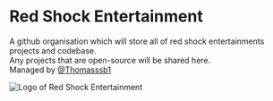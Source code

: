 # Red Shock Entertainment
A github organisation which will store all of red shock entertainments projects and codebase. <br>
Any projects that are open-source will be shared here. <br>
Managed by [@Thomasssb1](https://github.com/Thomasssb1)

![Logo of Red Shock Entertainment](https://i.ibb.co/MRwpT5P/rdshckmockup150.png)
